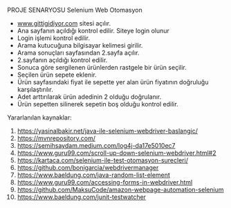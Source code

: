 PROJE SENARYOSU
Selenium Web Otomasyon

- www.gittigidiyor.com sitesi açılır.
- Ana sayfanın açıldığı kontrol edilir. Siteye login olunur
- Login işlemi kontrol edilir.
- Arama kutucuğuna bilgisayar kelimesi girilir.
- Arama sonuçları sayfasından 2.sayfa açılır.
- 2.sayfanın açıldığı kontrol edilir.
- Sonuca göre sergilenen ürünlerden rastgele bir ürün seçilir.
- Seçilen ürün sepete eklenir.
- Ürün sayfasındaki fiyat ile sepette yer alan ürün fiyatının doğruluğu karşılaştırılır.
- Adet arttırılarak ürün adedinin 2 olduğu doğrulanır.
- Ürün sepetten silinerek sepetin boş olduğu kontrol edilir.

Yararlanılan kaynaklar:
1) https://yasinalbakir.net/java-ile-selenium-webdriver-baslangic/
2) https://mvnrepository.com/
3) https://semihsaydam.medium.com/log4j-da17e5010ec7
4) https://www.guru99.com/scroll-up-down-selenium-webdriver.html#2
5) https://kartaca.com/selenium-ile-test-otomasyon-surecleri/
6) https://github.com/bonigarcia/webdrivermanager
7) https://www.baeldung.com/java-random-list-element
8) https://www.guru99.com/accessing-forms-in-webdriver.html
9) https://github.com/MaksuCode/amazon-webpage-automation-selenium
10) https://www.baeldung.com/junit-testwatcher
